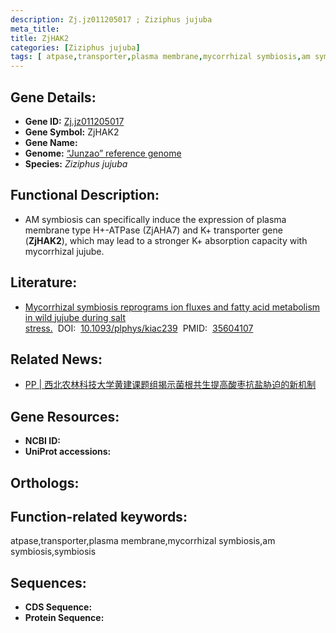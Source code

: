 ```yaml
---
description: Zj.jz011205017 ; Ziziphus jujuba
meta_title:
title: ZjHAK2
categories: [Ziziphus jujuba]
tags: [ atpase,transporter,plasma membrane,mycorrhizal symbiosis,am symbiosis,symbiosis ]
---
```


## Gene Details:
- **Gene ID:**	[Zj.jz011205017]()
- **Gene Symbol:** ZjHAK2
- **Gene Name:** 
- **Genome:** [“Junzao” reference genome]()
- **Species:** *Ziziphus jujuba*

## Functional Description:
   - AM symbiosis can specifically induce the expression of plasma membrane type H+-ATPase (ZjAHA7) and K+ transporter gene (**ZjHAK2**), which may lead to a stronger K+ absorption capacity with mycorrhizal jujube.

## Literature:
   - [Mycorrhizal symbiosis reprograms ion fluxes and fatty acid metabolism in wild jujube during salt stress.]( https://www.ncbi.nlm.nih.gov/pmc/articles/PMC9342988/#sup1)&nbsp;&nbsp;DOI:&nbsp;&nbsp;[10.1093/plphys/kiac239](https://www.ncbi.nlm.nih.gov/pmc/articles/PMC9342988/#sup1)&nbsp;&nbsp;PMID:&nbsp;&nbsp;[35604107](https://pubmed.ncbi.nlm.nih.gov/35604107/)

## Related News:
   - [PP | 西北农林科技大学黄建课题组揭示菌根共生提高酸枣抗盐胁迫的新机制](https://mp.weixin.qq.com/s?__biz=MzIyOTY2NDYyNQ==&mid=2247541548&idx=3&sn=d38189e86a50e0df7f2aee0476a525d4&chksm=e8bd5132dfcad8244e943b6ceca6ae25513c71c3e437271007a8d44451bf6de0b6dfc5dcd73d&scene=27#wechat_redirect)

## Gene Resources:
- **NCBI ID:** [](https://www.ncbi.nlm.nih.gov/gene/?term=)
- **UniProt accessions:** [](https://www.uniprot.org/uniprotkb//entry)

## Orthologs:


## Function-related keywords:
atpase,transporter,plasma membrane,mycorrhizal symbiosis,am symbiosis,symbiosis

## Sequences:
- **CDS Sequence:**
- **Protein Sequence:**
